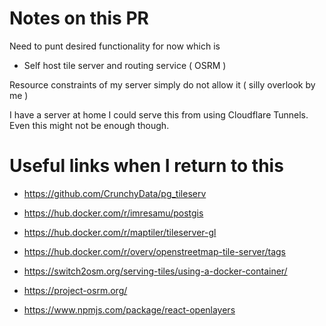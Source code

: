 # Notes on this PR

Need to punt desired functionality for now which is

- Self host tile server and routing service ( OSRM )

Resource constraints of my server simply do not allow it ( silly overlook by me )

I have a server at home I could serve this from using Cloudflare Tunnels. Even this might not be enough though.

# Useful links when I return to this

- https://github.com/CrunchyData/pg_tileserv

- https://hub.docker.com/r/imresamu/postgis

- https://hub.docker.com/r/maptiler/tileserver-gl

- https://hub.docker.com/r/overv/openstreetmap-tile-server/tags

- https://switch2osm.org/serving-tiles/using-a-docker-container/

- https://project-osrm.org/

- https://www.npmjs.com/package/react-openlayers

